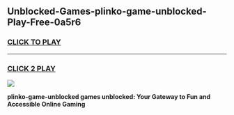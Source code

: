 
## Unblocked-Games-plinko-game-unblocked-Play-Free-0a5r6
<h3>
<a href="https://premium76.site?title=plinko-game-unblocked&ref=15A">CLICK TO PLAY</a></h3>
<hr>

<h3>
<a href="https://premium76.site?title=plinko-game-unblocked&ref=15A">CLICK 2 PLAY</a>
  
</h3>

<a href="https://premium76.site?title=plinko-game-unblocked&ref=15A"><img src="https://clearcache.store/games.png"></a>


**plinko-game-unblocked games unblocked: Your Gateway to Fun and Accessible Online Gaming**
